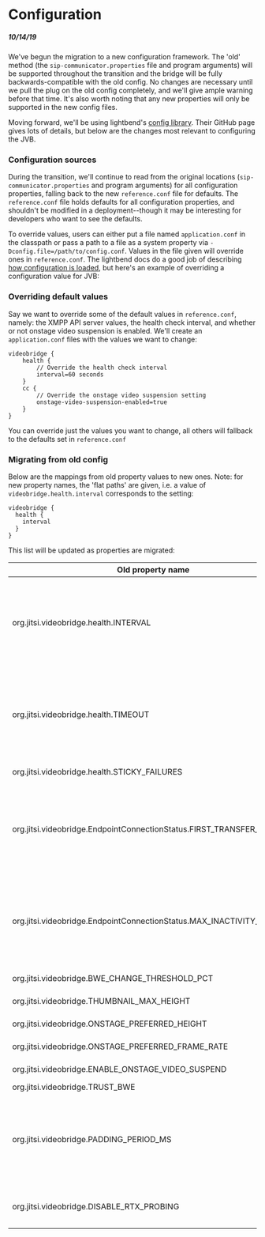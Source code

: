 # Configuration

##### 10/14/19
We've begun the migration to a new configuration framework.  The 'old' method (the `sip-communicator.properties` file and program arguments) will be supported throughout the transition and the bridge will be fully backwards-compatible with the old config.  No changes are necessary until we pull the plug on the old config completely, and we'll give ample warning before that time.  It's also worth noting that any new properties will only be supported in the new config files.

Moving forward, we'll be using lightbend's [config library]([https://github.com/lightbend/config](https://github.com/lightbend/config)).  Their GitHub page gives lots of details, but below are the changes most relevant to configuring the JVB.

### Configuration sources
During the transition, we'll continue to read from the original locations (`sip-communicator.properties` and program arguments) for all configuration properties, falling back to the new `reference.conf` file for defaults.  The `reference.conf` file holds defaults for all configuration properties, and shouldn't be modified in a deployment--though it may be interesting for developers who want to see the defaults.

To override values, users can either put a file named `application.conf` in the classpath or pass a path to a file as a system property via `-Dconfig.file=/path/to/config.conf`.  Values in the file given will override ones in `reference.conf`.  The lightbend docs do a good job of describing [how configuration is loaded]([https://github.com/lightbend/config#standard-behavior](https://github.com/lightbend/config#standard-behavior)), but here's an example of overriding a configuration value for JVB:

### Overriding default values
Say we want to override some of the default values in `reference.conf`, namely: the XMPP API server values, the health check interval, and whether or not onstage video suspension is enabled.  We'll create an `application.conf` files with the values we want to change:

```
videobridge {
    health {
        // Override the health check interval
        interval=60 seconds
    }
    cc {
        // Override the onstage video suspension setting
        onstage-video-suspension-enabled=true
    }
}
```
You can override just the values you want to change, all others will fallback to the defaults set in `reference.conf`

### Migrating from old config
Below are the mappings from old property values to new ones.  Note: for new property names, the 'flat paths' are given, i.e. a value of `videobridge.health.interval` corresponds to the setting:
```
videobridge {
  health {
    interval
  }
}
```
This list will be updated as properties are migrated:

| Old property name | New property name | Notes |
| -------- | ------- | ------- |
| org.jitsi.videobridge.health.INTERVAL | videobridge.health.interval | The new config models this as a duration, rather than an amount of milliseconds |
| org.jitsi.videobridge.health.TIMEOUT | videobridge.health.timeout | The new config models this as a duration, rather than an amount of milliseconds |
| org.jitsi.videobridge.health.STICKY_FAILURES | videobridge.health.sticky-failures | |
| org.jitsi.videobridge.EndpointConnectionStatus.FIRST_TRANSFER_TIMEOUT | videobridge.ep-connection-status.first-transfer-timeout | The new config models this as a duration, rather than an amount of milliseconds |
| org.jitsi.videobridge.EndpointConnectionStatus.MAX_INACTIVITY_LIMIT | videobridge.ep-connection-status.max-inactivity-limit | The new config models this as a duration, rather than an amount of milliseconds |
| org.jitsi.videobridge.BWE_CHANGE_THRESHOLD_PCT | videobridge.cc.bwe-change-threshold-pct | |
| org.jitsi.videobridge.THUMBNAIL_MAX_HEIGHT | videobridge.cc.thumbnail-max-height-px | |
| org.jitsi.videobridge.ONSTAGE_PREFERRED_HEIGHT | videobridge.cc.onstage-preferred-height-px | |
| org.jitsi.videobridge.ONSTAGE_PREFERRED_FRAME_RATE | videobridge.cc.onstage-preferred-framerate | |
| org.jitsi.videobridge.ENABLE_ONSTAGE_VIDEO_SUSPEND | videobridge.cc.enable-onstage-video-suspend | |
| org.jitsi.videobridge.TRUST_BWE | videobridge.cc.trust-bwe | |
| org.jitsi.videobridge.PADDING_PERIOD_MS | videobridge.cc.padding-period | The new config models this as a duration, rather than an amount of milliseconds |
| org.jitsi.videobridge.DISABLE_RTX_PROBING | n/a | This property has been deprecated |
